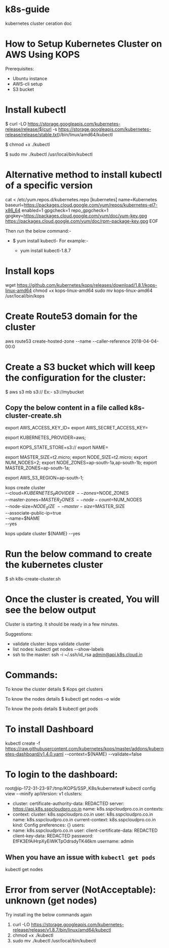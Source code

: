 # k8s-guide
kubernetes cluster ceration doc


# How to Setup Kubernetes Cluster on AWS Using KOPS
Prerequisites:
- Ubuntu instance
- AWS-cli setup
- S3 bucket

# Install kubectl

$ curl -LO https://storage.googleapis.com/kubernetes-release/release/$(curl -s https://storage.googleapis.com/kubernetes-release/release/stable.txt)/bin/linux/amd64/kubectl

$ chmod +x ./kubectl

$ sudo mv ./kubectl /usr/local/bin/kubectl

# Alternative method to install kubectl of a specific version

cat <<EOF > /etc/yum.repos.d/kubernetes.repo
[kubernetes]
name=Kubernetes
baseurl=https://packages.cloud.google.com/yum/repos/kubernetes-el7-x86_64
enabled=1
gpgcheck=1
repo_gpgcheck=1
gpgkey=https://packages.cloud.google.com/yum/doc/yum-key.gpg https://packages.cloud.google.com/yum/doc/rpm-package-key.gpg
EOF
   
Then run the below command:-
- $ yum install kubectl-<version>
For example:- 
   - yum install kubectl-1.8.7
   

# Install kops
wget https://github.com/kubernetes/kops/releases/download/1.8.1/kops-linux-amd64
chmod +x kops-linux-amd64
sudo mv kops-linux-amd64 /usr/local/bin/kops

# Create Route53 domain for the cluster

aws route53 create-hosted-zone --name <domain-name> --caller-reference 2018-04-04-00:0


# Create a S3 bucket which will keep the configuration for the cluster:

$ aws s3 mb s3://<your-Bucket-name>
Ex:- s3://mybucket

## Copy the below content in a file called k8s-cluster-create.sh 

export AWS_ACCESS_KEY_ID=<access key>
export AWS_SECRET_ACCESS_KEY=<secret key>

export KUBERNETES_PROVIDER=aws;

export KOPS_STATE_STORE=s3://<bucket name>
export NAME=<domain name>

export MASTER_SIZE=t2.micro;
export NODE_SIZE=t2.micro;
export NUM_NODES=2;
export NODE_ZONES=ap-south-1a,ap-south-1b;
export MASTER_ZONES=ap-south-1a;

export AWS_S3_REGION=ap-south-1;

kops create cluster \
   --cloud=$KUBERNETES_PROVIDER \
   --zones=$NODE_ZONES \
   --master-zones=$MASTER_ZONES \
   --node-count=$NUM_NODES \
   --node-size=$NODE_SIZE \
   --master-size=$MASTER_SIZE \
   --associate-public-ip=true \
   --name=$NAME \
   --yes

kops update cluster ${NAME} --yes





# Run the below command to create the kubernetes cluster


$ sh k8s-create-cluster.sh


# Once the cluster is created, You will see the below output

Cluster is starting.  It should be ready in a few minutes.

Suggestions:
 * validate cluster: kops validate cluster
 * list nodes: kubectl get nodes --show-labels
 * ssh to the master: ssh -i ~/.ssh/id_rsa admin@api.k8s.cloud.in




# Commands:

To know the cluster details
$ Kops get clusters

To know the nodes details
$ kubectl get nodes –o wide

To know the pods details
$ kubectl get pods

# To install Dashboard
kubectl create -f https://raw.githubusercontent.com/kubernetes/kops/master/addons/kubernetes-dashboard/v1.4.0.yaml --context=${NAME} --validate=false



# To login to the dashboard:

root@ip-172-31-23-97:/tmp/KOPS/SSP_K8s/kubernetes# kubectl config view --minify
apiVersion: v1
clusters:
- cluster:
    certificate-authority-data: REDACTED
    server: https://api.k8s.sspcloudpro.co.in
  name: k8s.sspcloudpro.co.in
contexts:
- context:
    cluster: k8s.sspcloudpro.co.in
    user: k8s.sspcloudpro.co.in
  name: k8s.sspcloudpro.co.in
current-context: k8s.sspcloudpro.co.in
kind: Config
preferences: {}
users:
- name: k8s.sspcloudpro.co.in
  user:
    client-certificate-data: REDACTED
    client-key-data: REDACTED
    password: EfFK3EfAiHrpXyEiWKTpOdrsdyTK46km
    username: admin



## When you have an issue with `kubectl get pods`

kubectl get nodes
# Error from server (NotAcceptable): unknown (get nodes)


Try install ing the below commands again

1) curl -LO https://storage.googleapis.com/kubernetes-release/release/v1.8.7/bin/linux/amd64/kubectl
2) chmod +x ./kubectl
3) sudo mv ./kubectl /usr/local/bin/kubectl

